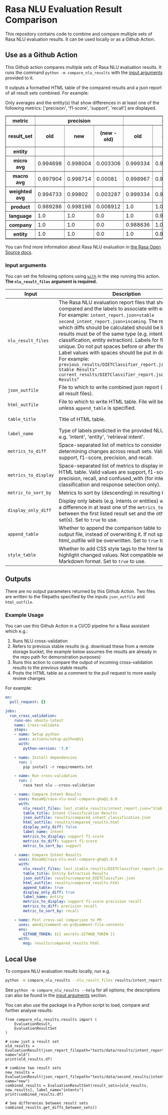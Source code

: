 # Rasa NLU Evaluation Result Comparison
This repository contains code to combine and compare multiple sets of Rasa NLU evaluation results. It can be used locally or as a Github Action.
## Use as a Github Action

This Github action compares multiple sets of Rasa NLU evaluation results. It runs the command `python -m compare_nlu_results` with the [input arguments](#input-arguments) provided to it.

It outputs a formatted HTML table of the compared results and a json report of all result sets combined. 
For example:

<body>Only averages and the entity(s) that show differences in at least one of the following metrics: ['precision', 'f1-score', 'support', 'recall'] are displayed.</body><table border="1" class="dataframe">
  <thead>
    <tr>
      <th>metric</th>
      <th colspan="3" halign="left">precision</th>
      <th colspan="3" halign="left">recall</th>
      <th colspan="3" halign="left">f1-score</th>
      <th colspan="3" halign="left">support</th>
      <th colspan="2" halign="left">confused_with</th>
    </tr>
    <tr>
      <th>result_set</th>
      <th>old</th>
      <th>new</th>
      <th>(new - old)</th>
      <th>old</th>
      <th>new</th>
      <th>(new - old)</th>
      <th>old</th>
      <th>new</th>
      <th>(new - old)</th>
      <th>old</th>
      <th>new</th>
      <th>(new - old)</th>
      <th>old</th>
      <th>new</th>
    </tr>
    <tr>
      <th>entity</th>
      <th></th>
      <th></th>
      <th></th>
      <th></th>
      <th></th>
      <th></th>
      <th></th>
      <th></th>
      <th></th>
      <th></th>
      <th></th>
      <th></th>
      <th></th>
      <th></th>
    </tr>
  </thead>
  <tbody>
    <tr>
      <th>micro avg</th>
      <td>0.994698</td>
      <td>0.998004</td>
      <td>0.003306</td>
      <td>0.999334</td>
      <td>0.998668</td>
      <td>-0.000666</td>
      <td>0.997011</td>
      <td>0.998336</td>
      <td>0.001325</td>
      <td>1502.0</td>
      <td>1502.0</td>
      <td>0</td>
      <td>N/A</td>
      <td>N/A</td>
    </tr>
    <tr>
      <th>macro avg</th>
      <td>0.997904</td>
      <td>0.998714</td>
      <td>0.00081</td>
      <td>0.998967</td>
      <td>0.994012</td>
      <td>-0.004955</td>
      <td>0.998426</td>
      <td>0.996268</td>
      <td>-0.002159</td>
      <td>1502.0</td>
      <td>1502.0</td>
      <td>0</td>
      <td>N/A</td>
      <td>N/A</td>
    </tr>
    <tr>
      <th>weighted avg</th>
      <td>0.994733</td>
      <td>0.99802</td>
      <td>0.003287</td>
      <td>0.999334</td>
      <td>0.998668</td>
      <td>-0.000666</td>
      <td>0.997017</td>
      <td>0.998329</td>
      <td>0.001312</td>
      <td>1502.0</td>
      <td>1502.0</td>
      <td>0</td>
      <td>N/A</td>
      <td>N/A</td>
    </tr>
    <tr>
      <th>product</th>
      <td>0.989286</td>
      <td>0.998198</td>
      <td>0.008912</td>
      <td>1.0</td>
      <td>1.0</td>
      <td>0.0</td>
      <td>0.994614</td>
      <td>0.999098</td>
      <td>0.004484</td>
      <td>554</td>
      <td>554</td>
      <td>0</td>
      <td>{}</td>
      <td>{}</td>
    </tr>
    <tr>
      <th>language</th>
      <td>1.0</td>
      <td>1.0</td>
      <td>0.0</td>
      <td>1.0</td>
      <td>0.996633</td>
      <td>-0.003367</td>
      <td>1.0</td>
      <td>0.998314</td>
      <td>-0.001686</td>
      <td>297</td>
      <td>297</td>
      <td>0</td>
      <td>{}</td>
      <td>{}</td>
    </tr>
    <tr>
      <th>company</th>
      <td>1.0</td>
      <td>1.0</td>
      <td>0.0</td>
      <td>0.988636</td>
      <td>1.0</td>
      <td>0.011364</td>
      <td>0.994286</td>
      <td>1.0</td>
      <td>0.005714</td>
      <td>88</td>
      <td>88</td>
      <td>0</td>
      <td>{}</td>
      <td>{}</td>
    </tr>
    <tr>
      <th>entity</th>
      <td>1.0</td>
      <td>1.0</td>
      <td>0.0</td>
      <td>1.0</td>
      <td>0.9375</td>
      <td>-0.0625</td>
      <td>1.0</td>
      <td>0.967742</td>
      <td>-0.032258</td>
      <td>16</td>
      <td>16</td>
      <td>0</td>
      <td>{}</td>
      <td>{}</td>
    </tr>
  </tbody>
</table>


You can find more information about Rasa NLU evaluation in [the Rasa Open Source docs](https://rasa.com/docs/rasa/testing-your-assistant#comparing-nlu-performance).

### Input arguments

You can set the following options using [`with`](https://docs.github.com/en/actions/reference/workflow-syntax-for-github-actions#jobsjob_idstepswith) in the step running this action. **The `nlu_result_files` argument is required.**



|           Input            |                                                           Description                                                           |        Default         |
| -------------------------- | ------------------------------------------------------------------------------------------------------------------------------- | ---------------------- |
| `nlu_result_files`        | The Rasa NLU evaluation report files that should be compared and the labels to associate with each of them. For example: `intent_report.json=stable second_intent_report.json=incoming`. The report from which diffs should be calculated should be listed first. All results must be of the same type (e.g. intent classification, entity extraction). Labels for files should be unique. Do not put spaces before or after the = sign. Label values with spaces should be put in double quotes. For example: `previous_results/DIETClassifier_report.json="Previous Stable Results" current_results/DIETClassifier_report.json="New Results"` | |
| `json_outfile`            | File to which to write combined json report (contents of all result files). | combined_results.json  |
| `html_outfile`            | File to which to write HTML table. File will be overwritten unless `append_table` is specified. | formatted_compared_results.html |
| `table_title`             | Title of HTML table. | Compared NLU Evaluation Results |
| `label_name`              | Type of labels predicted in the provided NLU result files e.g. 'intent', 'entity', 'retrieval intent'. | label |
| `metrics_to_diff`         | Space-separated list of metrics to consider when determining changes across result sets. Valid values are support, f1-score, precision, and recall. | All numeric metrics found in input reports |
| `metrics_to_display`         | Space-separated list of metrics to display in resulting HTML table. Valid values are support, f1-score, precision, recall, and confused_with (for intent classification and response selection only). | All metrics found in input reports |
| `metric_to_sort_by`       | Metrics to sort by (descending) in resulting HTML table. | support |
| `display_only_diff`       | Display only labels (e.g. intents or entities) where there is a difference in at least one of the `metrics_to_diff` between the first listed result set and the other result set(s). Set to `true` to use. | |
| `append_table`            | Whether to append the comparison table to the html output file, instead of overwriting it. If not specified, html_outfile will be overwritten. Set to `true` to use. | |
| `style_table`            | Whether to add CSS style tags to the html table to highlight changed values. Not compatible with Github Markdown format. Set to `true` to use. | |
## Outputs

There are no output parameters returned by this Github Action. 
Two files are written to the filepaths specified by the inputs `json_outfile` and `html_outfile`.

### Example Usage


You can use this Github Aciton in a CI/CD pipeline for a Rasa assistant which e.g.:
1. Runs NLU cross-validation
2. Refers to previous stable results (e.g. download these from a remote storage bucket, the example below assumes the results are already in the repo path for demonstration purposes)
3. Runs this action to compare the output of incoming cross-validation results to the previous stable results
4. Posts the HTML table as a comment to the pull request to more easily review changes

For example:
```yaml
on:
  pull_request: {}

jobs:
  run_cross_validation:
    runs-on: ubuntu-latest
    name: Cross-validate
    steps:
    - name: Setup python
      uses: actions/setup-python@v1
      with:
        python-version: '3.8'

    - name: Install dependencies
      run: |
        pip install -r requirements.txt

    - name: Run cross-validation
      run: |
        rasa test nlu --cross-validation

    - name: Compare Intent Results
      uses: RasaHQ/rasa-nlu-eval-compare-gha@1.0.0
      with:
        nlu_result_files: last_stable_results/intent_report.json="Stable" results/intent_report.json="Incoming"
        table_title: Intent Classification Results
        json_outfile: results/compared_intent_classification.json
        html_outfile: results/compared_results.html
        display_only_diff: false
        label_name: intent
        metrics_to_display: support f1-score
        metrics_to_diff: support f1-score
        metric_to_sort_by: support

    - name: Compare Intent Results
      uses: RasaHQ/rasa-nlu-eval-compare-gha@1.0.0
      with:
        nlu_result_files: last_stable_results/DIETClassifier_report.json="Stable" results/DIETClassifier_report.json="Incoming"
        table_title: Entity Extraction Results
        json_outfile: results/compared_DIETClassifier.json
        html_outfile: results/compared_results.html
        append_table: true
        display_only_diff: true
        label_name: entity
        metrics_to_display: support f1-score precision recall
        metrics_to_diff: precision recall
        metric_to_sort_by: recall

    - name: Post cross-val comparison to PR
      uses: amn41/comment-on-pr@comment-file-contents
      env:
        GITHUB_TOKEN: ${{ secrets.GITHUB_TOKEN }}
      with:
        msg: results/compared_results.html
```


## Local Use

To compare NLU evaluation results locally, run e.g.

```bash
python -m compare_nlu_results --nlu_result_files results/intent_report.json=Base new_results/intent_report.json=New
```

See `python -m compare_nlu_results --help` for all options; the descriptions can also be found in the [input arguments](#input-arguments) section.

You can also use the package in a Python script to load, compare and further analyse results:

```
from compare_nlu_results.results import (
    EvaluationResult,
    EvaluationResultSet
)

# view just a result set
old_results = EvaluationResult(json_report_filepath="tests/data/results/intent_report.json", name="old")
print(old_results.df)

# combine two result sets
new_results = EvaluationResult(json_report_filepath="tests/data/second_results/intent_report.json", name="new")
combined_results = EvaluationResultSet(result_sets=[old_results, new_results], label_name="intents")
print(combined_results.df)

# See differences between result sets
combined_results.get_diffs_between_sets()
```
